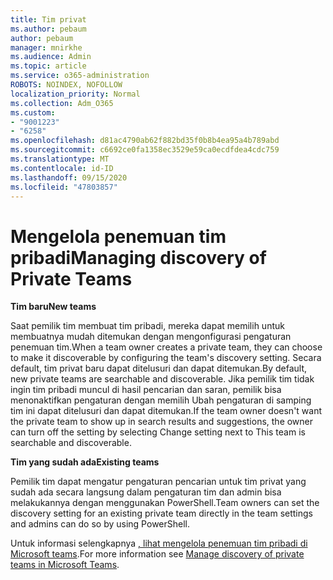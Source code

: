 ```yaml
---
title: Tim privat
ms.author: pebaum
author: pebaum
manager: mnirkhe
ms.audience: Admin
ms.topic: article
ms.service: o365-administration
ROBOTS: NOINDEX, NOFOLLOW
localization_priority: Normal
ms.collection: Adm_O365
ms.custom:
- "9001223"
- "6258"
ms.openlocfilehash: d81ac4790ab62f882bd35f0b8b4ea95a4b789abd
ms.sourcegitcommit: c6692ce0fa1358ec3529e59ca0ecdfdea4cdc759
ms.translationtype: MT
ms.contentlocale: id-ID
ms.lasthandoff: 09/15/2020
ms.locfileid: "47803857"
---
```

# <a name="managing-discovery-of-private-teams"></a><span data-ttu-id="027c5-102">Mengelola penemuan tim pribadi</span><span class="sxs-lookup"><span data-stu-id="027c5-102">Managing discovery of Private Teams</span></span>

<span data-ttu-id="027c5-103">**Tim baru**</span><span class="sxs-lookup"><span data-stu-id="027c5-103">**New teams**</span></span>

<span data-ttu-id="027c5-104">Saat pemilik tim membuat tim pribadi, mereka dapat memilih untuk membuatnya mudah ditemukan dengan mengonfigurasi pengaturan penemuan tim.</span><span class="sxs-lookup"><span data-stu-id="027c5-104">When a team owner creates a private team, they can choose to make it discoverable by configuring the team's discovery setting.</span></span> <span data-ttu-id="027c5-105">Secara default, tim privat baru dapat ditelusuri dan dapat ditemukan.</span><span class="sxs-lookup"><span data-stu-id="027c5-105">By default, new private teams are searchable and discoverable.</span></span> <span data-ttu-id="027c5-106">Jika pemilik tim tidak ingin tim pribadi muncul di hasil pencarian dan saran, pemilik bisa menonaktifkan pengaturan dengan memilih Ubah pengaturan di samping tim ini dapat ditelusuri dan dapat ditemukan.</span><span class="sxs-lookup"><span data-stu-id="027c5-106">If the team owner doesn't want the private team to show up in search results and suggestions, the owner can turn off the setting by selecting Change setting next to This team is searchable and discoverable.</span></span>  

<span data-ttu-id="027c5-107">**Tim yang sudah ada**</span><span class="sxs-lookup"><span data-stu-id="027c5-107">**Existing teams**</span></span>

<span data-ttu-id="027c5-108">Pemilik tim dapat mengatur pengaturan pencarian untuk tim privat yang sudah ada secara langsung dalam pengaturan tim dan admin bisa melakukannya dengan menggunakan PowerShell.</span><span class="sxs-lookup"><span data-stu-id="027c5-108">Team owners can set the discovery setting for an existing private team directly in the team settings and admins can do so by using PowerShell.</span></span>  

<span data-ttu-id="027c5-109">Untuk informasi selengkapnya  [, lihat mengelola penemuan tim pribadi di Microsoft teams](https://docs.microsoft.com/microsoftteams/manage-discovery-of-private-teams).</span><span class="sxs-lookup"><span data-stu-id="027c5-109">For more information see  [Manage discovery of private teams in Microsoft Teams](https://docs.microsoft.com/microsoftteams/manage-discovery-of-private-teams).</span></span>
